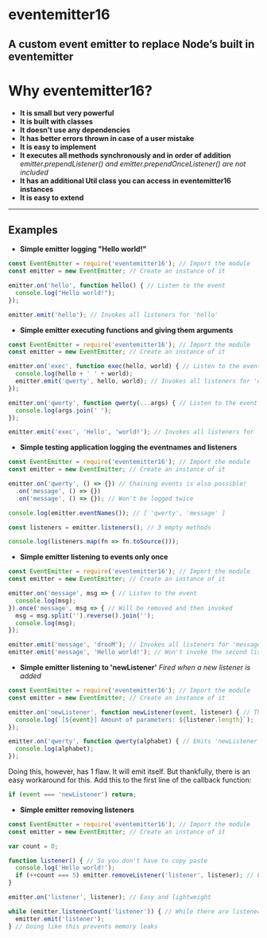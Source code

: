 # eventemitter16
A custom event emitter to replace Node’s built in eventemitter
---
<h1>Why eventemitter16?</h1>

- **It is small but very powerful**
- **It is built with classes**
- **It doesn't use any dependencies**
- **It has better errors thrown in case of a user mistake**
- **It is easy to implement**
- **It executes all methods synchronously and in order of addition** *emitter.prependListener() and emitter.prependOnceListener() are not included*
- **It has an additional Util class you can access in __eventemitter16__ instances**
- **It is easy to extend**
---
## Examples
- **Simple emitter logging "Hello world!"**
```js
const EventEmitter = require('eventemitter16'); // Import the module
const emitter = new EventEmitter; // Create an instance of it

emitter.on('hello', function hello() { // Listen to the event
  console.log("Hello world!");
});

emitter.emit('hello'); // Invokes all listeners for 'hello'
```

- **Simple emitter executing functions and giving them arguments**
```js
const EventEmitter = require('eventemitter16'); // Import the module
const emitter = new EventEmitter; // Create an instance of it

emitter.on('exec', function exec(hello, world) { // Listen to the event
  console.log(hello + ' ' + world);
  emitter.emit('qwerty', hello, world); // Invokes all listeners for 'qwerty'
});

emitter.on('qwerty', function qwerty(...args) { // Listen to the event
  console.log(args.join(' ');
});

emitter.emit('exec', 'Hello', 'world!'); // Invokes all listeners for 'exec'
```

- **Simple testing application logging the eventnames and listeners**
```js
const EventEmitter = require('eventemitter16'); // Import the module
const emitter = new EventEmitter; // Create an instance of it

emitter.on('qwerty', () => {}) // Chaining events is also possible!
  .on('message', () => {})
  .on('message', () => {}); // Won't be logged twice

console.log(emitter.eventNames()); // [ 'qwerty', 'message' ]

const listeners = emitter.listeners(); // 3 empty methods

console.log(listeners.map(fn => fn.toSource()));
```

- **Simple emitter listening to events only once**
```js
const EventEmitter = require('eventemitter16'); // Import the module
const emitter = new EventEmitter; // Create an instance of it

emitter.on('message', msg => { // Listen to the event
  console.log(msg);
}).once('message', msg => { // Will be removed and then invoked
  msg = msg.split('').reverse().join('');
  console.log(msg);
});

emitter.emit('message', 'drooM'); // Invokes all listeners for 'message'
emitter.emit('message', 'Hello world!'); // Won't invoke the second listener since it got removed
```

- **Simple emitter listening to 'newListener'** *Fired when a new listener is added*
```js
const EventEmitter = require('eventemitter16'); // Import the module
const emitter = new EventEmitter; // Create an instance of it

emitter.on('newListener', function newListener(event, listener) { // This will emit itself
  console.log(`[${event}] Amount of parameters: ${listener.length}`);
});

emitter.on('qwerty', function qwerty(alphabet) { // Emits 'newListener'
  console.log(alphabet);
});
```
Doing this, however, has 1 flaw. It will emit itself. But thankfully, there is an easy workaround for this. Add this to the first line of the callback function: 
```js
if (event === 'newListener') return;
```

- **Simple emitter removing listeners**
```js
const EventEmitter = require('eventemitter16'); // Import the module
const emitter = new EventEmitter; // Create an instance of it

var count = 0;

function listener() { // So you don't have to copy paste
  console.log('Hello world!');
  if (++count === 5) emitter.removeListener('listener', listener); // Easy and lightweight
}

emitter.on('listener', listener); // Easy and lightweight

while (emitter.listenerCount('listener')) { // While there are listeners for 'listener'
  emitter.emit('listener');
} // Doing like this prevents memory leaks
```
